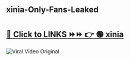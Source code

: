 
 ## xinia-Only-Fans-Leaked

# <h2><a href="https://clipsfans.com/xinia&ref=git">🔗 Click to LINKS ⏩⏩ 👉 🟢 xinia </a></h2>

<a href="https://clipsfans.com/xinia&ref=git" rel="nofollow" data-target="animated-image.originalLink"><img src="https://i.ibb.co.com/xMMVF88/686577567.gif" alt="Viral Video Original" style="max-width: 100%; display: inline-block;" data-target="animated-image.originalImage"></a>
